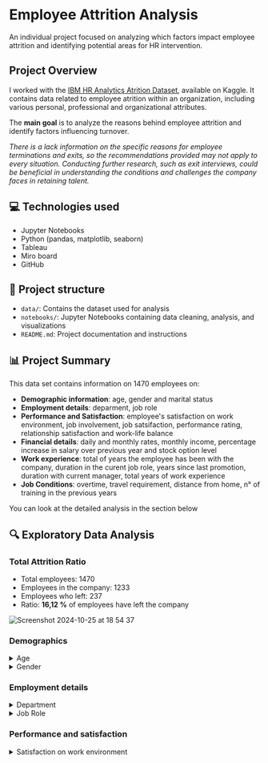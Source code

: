 # Employee Attrition Analysis

An individual project focused on analyzing which factors impact employee attrition and identifying potential areas for HR intervention.

##  Project Overview 


I worked with the [IBM HR Analytics Atrition Dataset](https://www.kaggle.com/datasets/pavansubhasht/ibm-hr-analytics-attrition-dataset/data), available on Kaggle. It contains data related to employee atrition within an organization, including various personal, professional and organizational attributes. 

The **main goal** is to analyze the reasons behind employee attrition and identify factors influencing turnover. 

*There is a lack information on the specific reasons for employee terminations and exits, so the recommendations provided may not apply to every situation. Conducting further research, such as exit interviews, could be beneficial in understanding the conditions and challenges the company faces in retaining talent.*

## 💻 Technologies used 

- Jupyter Notebooks
- Python (pandas, matplotlib, seaborn)
- Tableau
- Miro board
- GitHub

## 📁 Project structure 

- `data/`: Contains the dataset used for analysis 
- `notebooks/`: Jupyter Notebooks containing data cleaning, analysis, and visualizations
- `README.md`: Project documentation and instructions

## 📊 Project Summary 

This data set contains information on 1470 employees on:

- **Demographic information**: age, gender and marital status
- **Employment details**: deparment, job role
- **Performance and Satisfaction**: employee's satisfaction on work environment, job involvement, job satsifaction, performance rating, relationship satisfaction and work-life balance
- **Financial details**: daily and monthly rates, monthly income, percentage increase in salary over previous year and stock option level
- **Work experience**: total of years the employee has been with the company, duration in the curent job role, years since last promotion, duration with current manager, total years of work experience
- **Job Conditions**: overtime, travel requirement, distance from home, n° of training in the previous years

You can look at the detailed analysis in the section below

## 🔍 Exploratory Data Analysis

### Total Attrition Ratio

- Total employees: 1470
- Employees in the company: 1233
- Employees who left: 237
- Ratio: **16,12 %** of employees have left the company

![Screenshot 2024-10-25 at 18 54 37](https://github.com/user-attachments/assets/43003731-797e-4606-b8de-759ab6abec16)


### Demographics
<details><summary>Age</summary>

This is the distribution of the employees' age:

![Screenshot 2024-10-25 at 18 05 15](https://github.com/user-attachments/assets/142feda0-ee2f-4418-97e3-6c8f88d17af0)

- The average age is 36,9
- The age range is broad, 18 to 60
- Half of the employees are in between 30 and 43

It is a relatively symmetric distribution, suggesting a farily **balanced and diverse workforce**. 
  
After separating both populations (employees who stayed and employees who left) and comparing the same statistical data,

| Value | Stayed | Left |
| :-: | :-: | :-: |
| Average | 37,6  | 33,6  |
| Range | 18 to 60 | 18 to 58 |
| 50 % of employees | 31 to 43 | 28 to 39  |

we observe that the average, range and IQR is sligthly lower, indicating that **younger employees are more likely to leave.**

Taking a closer look at the attrition rate by age:

![Screenshot 2024-10-25 at 19 13 32](https://github.com/user-attachments/assets/a357f019-a893-49f4-84ce-48e48a7c6d06)

we observe that the **youngest employees have the highest attrition rates**, with age 19 having 66,67 % and followed by age 20 with 54,55 % attrition rate. 

This finding suggests:

- Limited job satisfaction or career growth opporunities
- Transitioning phases in life

**Recommendations:**

- Employee Engagement Programs
- Mentorship opportunities
- Career Development Pathways

The data implies that retention efforts may need to focus more on younger employees, who appear to have a higher likelihood of leaving. This insight could guide strategies like targeted development programs, mentoring, or career pathing initiatives aimed at younger employees to encourage retention.

</details>
<details><summary>Gender</summary>

This is the distribution of employees by gender:

![Screenshot 2024-10-26 at 13 58 25](https://github.com/user-attachments/assets/1a9750bf-3882-4732-8c5f-0476e83e5404)

Since there are more males employees overall, there will naturally be more male employees among those employees who left. However, let's take a look at the separate **attrition rates**:

- Male: 17 %
- Female: 14.8 %

While the difference between male and female employees is not very large, it does indicate a **higher likelihood for male employees to leave the company**.

</details>

### Employment details

<details>
<summary>Department</summary>

This is the distribution of employees by department:

![Screenshot 2024-10-26 at 13 58 04](https://github.com/user-attachments/assets/e901c640-14b3-4726-9d23-a4236864b377)

Research and Development is the department with the highest number of employees, followed by Sales and Human Resources. As expected, R&D also has the highest number of employees who have left. However, let's take a closer look at the attrition rates:

- Sales: 20.6 %
- Human Resources: 19 %
- Research & Development: 13.8 %

We observe that **employees in Sales and Human Resources are more likely to leave**, with attrition rates of 20.6% and 19% respectively, exceeding the acceptable range of 10-15%. 

Although R&D has a notable lower rate of 13,8 % , it is also worthy to look at, since it is at the higher end of the expected range. 

**Recommendations:**

- Review compensation and commission structures
- Review onboarding processes to improve early employee retention
- Implement regular employee engagement surveys
- Develop targeted retentinon strategies for each department based on heir challenges and employee feedback
  
</details>

<details>
<summary>Job Role</summary>

Now that we already have the information by department, let's take a closer look at the existing roles. 

![image](https://github.com/user-attachments/assets/4a775e40-9115-440d-a002-f1cbb2be8dc0)

Let's take a closer look at the attrition rates per role, we find that:

![Screenshot 2024-10-26 at 15 51 34](https://github.com/user-attachments/assets/84cc60dc-f4cb-449d-a944-79b91482b0bb)

- **Sales Representatives** have a worrying high attrition rate
- Despite R&D being the department with lower attriiton rates, **Laboratory Technician** is the role with the second highest attrition rate with almost 24 %
- As expected, **Human Resources** job roles also have high attrition rates, although it only affects to the associates, not to the Managers
- Sales Executives and Research Scientists follow the ranking, with moderately high rates

**Findings and recommendations:**

**- Sales department:**

Although the department analysis alrady gave us a hint, we can confirm now that **Sales is the most critical department**, with two of its three roles being the ones with the highest attrition rates. In this situation, it is crucial to:

+ evaluate the workload and sales targets
+ develop mentorship programs and development oportunities
+ review assignments and distribute accounts

**- Human Resources:**

Being the second departtment with higher turnover by a very narrow margin, the situation for **Human Resources is also concerning**. Taking into account that most of the department consist of Human Resources Associates and Managers count with a low turonver rate, we recommend:

+ provide opportunities for professional development and certifications
+ consider horizontal promotions
+ evaluate workload and stress levels
+ improve career development paths and opportunities

**- R&D:**

Although the turnover rate is lower than in other departments, the analysis of job roles provided insights into what the company needs to address in R&D, as two of its positions are among the top five with the highest likelihood of turnover.

+ review work conditions and safety protocols
+ opportunities for continued education and attendance at industry conferences
+ ensure cutting-edge technoloy and resources

</details>

### Performance and satisfaction

<details><summary>Satisfaction on work environment</summary>


</details>

